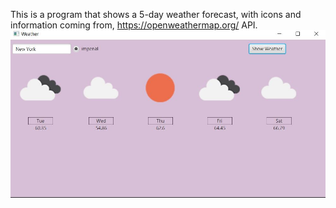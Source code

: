This is a program that shows a 5-day weather forecast, with icons and information coming from, https://openweathermap.org/ API.
![OpenWeatherMap](screenshots/WeatherApplication.jpg)